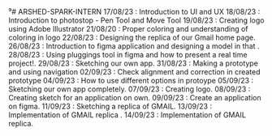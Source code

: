 ⁹# ARSHED-SPARK-INTERN
17/08/23 : Introduction to UI and UX 
18/08/23 : Introduction to photostop - Pen Tool and Move Tool 
19/08/23 : Creating logo using Adobe Illustrator 
21/08/20 : Proper coloring and understanding of coloring in logo 
22/08/23 : Designing the replica of our Gmail home page. 
26/08/23 : Introduction to figma application and designing a model in that . 
28/08/23 : Using pluggings tool in figma and how to present a real time project!. 
29/08/23 : Sketching our own app. 
31/08/23 : Making a prototype and using navigation 
02/09/23 : Check alignment and correction in created prototype 
04/09/23 : How to use different options in protoype
05/09/23 : Sketching our own app completely.
07/09/23 : Creating logo. 
08/09/23 : Creating sketch for an application on own. 
09/09/23 : Create an application on figma.
11/09/23 : Sketching a replica of GMAIL.
13/09/23 : Implementation of GMAIL replica . 
14/09/23 : Implementation of GMAIL replica.












